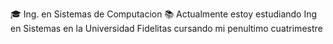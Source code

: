 🎓 Ing. en Sistemas de Computacion
📚 Actualmente estoy estudiando Ing en Sistemas en la Universidad Fidelitas cursando mi penultimo cuatrimestre

